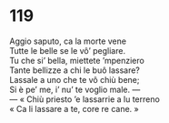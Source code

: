 # 119
  
Aggio saputo, ca la morte vene  
Tutte le belle se le vô’ pegliare.  
Tu che si’ bella, miettete ’mpenziero  
Tante bellizze a chi le buô lassare?  
Lassale a uno che te vô chiù bene;  
Si è pe’ me, i’ nu’ te voglio male. —  
— « Chiù priesto ’e lassarrie a lu terreno  
« Ca li lassare a te, core re cane. »
